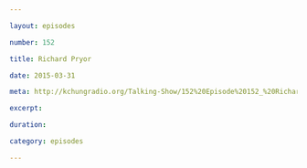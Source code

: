 ```yaml
---

layout: episodes

number: 152

title: Richard Pryor

date: 2015-03-31

meta: http://kchungradio.org/Talking-Show/152%20Episode%20152_%20Richard%20Pryor.mp3

excerpt: 

duration: 

category: episodes

---
```



